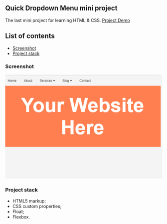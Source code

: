 ## Quick Dropdown Menu mini project

The last mini project for learning HTML & CSS. [Project Demo](https://kayyrbeks.github.io/udemy-courses/01-modern-html-css/06-quick-dropdown-menu/index.html)

## List of contents

- [Screenshot](#screenshot)
- [Project stack](#project-stack)

### Screenshot

![](./screenshot/screenshot.PNG)

### Project stack

- HTML5 markup;
- CSS custom properties;
- Float;
- Flexbox.
